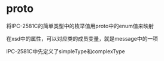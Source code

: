  
# proto

将IPC-2581C的简单类型中的枚举值用proto中的enum值来映射

在xsd中的属性，可以对应类的成员变量，就是message中的一项

IPC-2581C中先定义了simpleType和complexType
